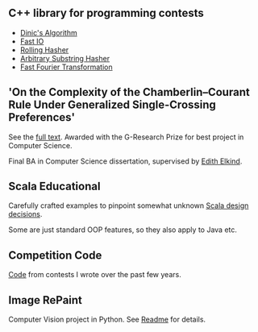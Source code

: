 ## C++ library for programming contests

- [Dinic's Algorithm](code_library/dinic.cpp)
- [Fast IO](code_library/parser.cpp)
- [Rolling Hasher](code_library/rolling_hasher.cpp)
- [Arbitrary Substring Hasher](code_library/hasher.cpp)
- [Fast Fourier Transformation](code_library/fft.cpp)

## 'On the Complexity of the Chamberlin–Courant Rule Under Generalized Single-Crossing Preferences'

See the [full text](paper.pdf). Awarded with the G-Research Prize for best project in Computer Science.

Final BA in Computer Science dissertation, supervised by [Edith Elkind](https://scholar.google.com/citations?user=MsGRzsoAAAAJ&hl=en).

## Scala Educational

Carefully crafted examples to pinpoint somewhat unknown [Scala design decisions](scala/binding_examples).

Some are just standard OOP features, so they also apply to Java etc.

## Competition Code

[Code](problems) from contests I wrote over the past few years.

## Image RePaint

Computer Vision project in Python.
See [Readme](img_rep) for details.
